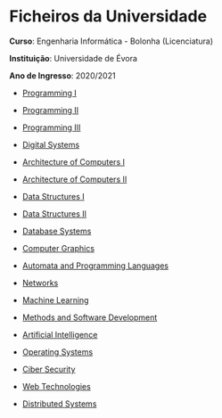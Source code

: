 # Ficheiros da Universidade

**Curso**: Engenharia Informática - Bolonha (Licenciatura)

**Instituição**: Universidade de Évora

**Ano de Ingresso**: 2020/2021

- [Programming I](https://github.com/tomassantunes/uni/tree/main/1%C2%BAAno/Semestre_Impar/P1)
- [Programming II](https://github.com/tomassantunes/uni/tree/main/2%C2%BAAno/Semestre_Impar/P2)
- [Programming III](https://github.com/tomassantunes/uni/tree/main/3%C2%BAAno/Semestre_Impar/P3)

- [Digital Systems](https://github.com/tomassantunes/uni/tree/main/1%C2%BAAno/Semestre_Impar/Sistemas%20Digitais)

- [Architecture of Computers I](https://github.com/tomassantunes/uni/tree/main/1%C2%BAAno/Semestre_Par/AQC)
- [Architecture of Computers II](https://github.com/tomassantunes/uni/tree/main/2%C2%BAAno/Semestre_Impar/AC2)

- [Data Structures I](https://github.com/tomassantunes/uni/tree/main/1%C2%BAAno/Semestre_Par/EDA)
- [Data Structures II](https://github.com/tomassantunes/uni/tree/main/3%C2%BAAno/Semestre_Par/EDA2)

- [Database Systems](https://github.com/tomassantunes/uni/tree/main/2%C2%BAAno/Semestre_Impar/BD)

- [Computer Graphics](https://github.com/tomassantunes/uni/tree/main/2%C2%BAAno/Semestre_Impar/CG)

- [Automata and Programming Languages](https://github.com/tomassantunes/uni/tree/main/2%C2%BAAno/Semestre_Par/ALP)

- [Networks](https://github.com/tomassantunes/uni/tree/main/2%C2%BAAno/Semestre_Par/redes)

- [Machine Learning](https://github.com/tomassantunes/uni/tree/main/3%C2%BAAno/Semestre_Impar/AA)

- [Methods and Software Development](https://github.com/tomassantunes/uni/tree/main/3%C2%BAAno/Semestre_Impar/MDS)

- [Artificial Intelligence](https://github.com/tomassantunes/uni/tree/main/3%C2%BAAno/Semestre_Par/IA)

- [Operating Systems](https://github.com/tomassantunes/uni/tree/main/3%C2%BAAno/Semestre_Par/SO)

- [Ciber Security](https://github.com/tomassantunes/uni/tree/main/3%C2%BAAno/Semestre_Par/CiSec)

- [Web Technologies](https://github.com/tomassantunes/uni/tree/main/4%C2%BAAno/Semestre_Impar/TW)

- [Distributed Systems](https://github.com/tomassantunes/uni/tree/main/4%C2%BAAno/Semestre_Impar/SD)